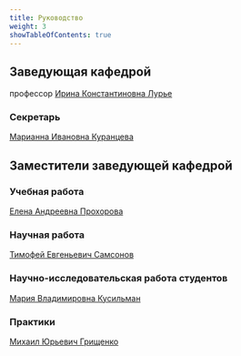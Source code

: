 ```yaml
---
title: Руководство
weight: 3
showTableOfContents: true
---
```

## Заведующая кафедрой

профессор [Ирина Константиновна Лурье](../staff/lure/)

### Секретарь

[Марианна Ивановна Куранцева](../staff/kurantseva/)

## Заместители заведующей кафедрой

### Учебная работа

[Елена Андреевна Прохорова](../staff/prokhorova/)

### Научная работа

[Тимофей Евгеньевич Самсонов](../staff/samsonov/)

### Научно-исследовательская работа студентов

[Мария Владимировна Кусильман](../staff/kusilman/)

### Практики

[Михаил Юрьевич Грищенко](../staff/grishchenko/)

<!-- ## Заведующие лабораториями

\* Лаб. автоматизиации в картографии — \[Тимофей Евгеньевич Самсонов]()
\* Лаб. аэрокосмических методов — \[Михаил Викторович Зимин]()
* Лаб. цифровой картографии и фотограмметрии — \[Павел Евгеньевич Каргашин]() -->